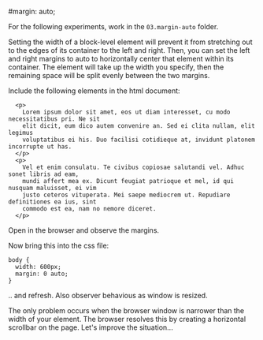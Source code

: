 #margin: auto;

For the following experiments, work in the `03.margin-auto` folder.

Setting the width of a block-level element will prevent it from stretching out to the edges of its container to the left and right. Then, you can set the left and right margins to auto to horizontally center that element within its container. The element will take up the width you specify, then the remaining space will be split evenly between the two margins.

Include the following elements in the html document:

~~~
  <p>
    Lorem ipsum dolor sit amet, eos ut diam interesset, cu modo necessitatibus pri. Ne sit 
    elit dicit, eum dico autem convenire an. Sed ei clita nullam, elit legimus 
    voluptatibus ei his. Duo facilisi cotidieque at, invidunt platonem incorrupte ut has.
  </p>
  <p>
    Vel et enim consulatu. Te civibus copiosae salutandi vel. Adhuc sonet libris ad eam, 
    mundi affert mea ex. Dicunt feugiat patrioque et mel, id qui nusquam maluisset, ei vim 
    justo ceteros vituperata. Mei saepe mediocrem ut. Repudiare definitiones ea ius, sint 
    commodo est ea, nam no nemore diceret.
  </p>
~~~

Open in the browser and observe the margins.

Now bring this into the css file:

~~~
body {
  width: 600px;
  margin: 0 auto; 
}
~~~

.. and refresh. Also observer behavious as window is resized.

The only problem occurs when the browser window is narrower than the width of your element. The browser resolves this by creating a horizontal scrollbar on the page. Let's improve the situation...